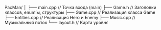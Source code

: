 PacMan/
│
├── main.cpp                // Точка входа (main)
├── Game.h                  // Заголовки классов, enum’ы, структуры
├── Game.cpp                // Реализация класса Game
├── Entities.cpp            // Реализация Hero и Enemy
├── Music.cpp               // Музыкальный поток
└── layout.h                // Карта уровня

